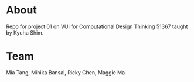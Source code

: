 # About

Repo for project 01 on VUI for Computational Design Thinking 51367 taught by Kyuha Shim.

# Team

Mia Tang, Mihika Bansal, Ricky Chen, Maggie Ma
